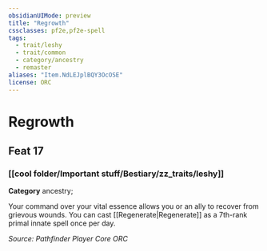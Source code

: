 ```yaml
---
obsidianUIMode: preview
title: "Regrowth"
cssclasses: pf2e,pf2e-spell
tags:
  - trait/leshy
  - trait/common
  - category/ancestry
  - remaster
aliases: "Item.NdLEJplBQY3OcOSE"
license: ORC
---
```

# Regrowth
## Feat 17
### [[cool folder/Important stuff/Bestiary/zz_traits/leshy]]

**Category** ancestry; 




Your command over your vital essence allows you or an ally to recover from grievous wounds. You can cast [[Regenerate|Regenerate]] as a 7th-rank primal innate spell once per day.

*Source: Pathfinder Player Core*
*ORC*